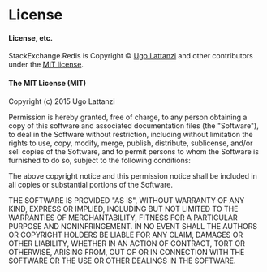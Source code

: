 # License

#### License, etc.

StackExchange.Redis is Copyright © [Ugo Lattanzi](https://www.linkedin.com/in/imperugo/) and other contributors under the [MIT license](https://github.com/AutoMapper/AutoMapper/blob/master/LICENSE.txt).

#### The MIT License (MIT)

Copyright (c) 2015 Ugo Lattanzi

Permission is hereby granted, free of charge, to any person obtaining a copy of this software and associated documentation files (the "Software"), to deal in the Software without restriction, including without limitation the rights to use, copy, modify, merge, publish, distribute, sublicense, and/or sell copies of the Software, and to permit persons to whom the Software is furnished to do so, subject to the following conditions:

The above copyright notice and this permission notice shall be included in all copies or substantial portions of the Software.

THE SOFTWARE IS PROVIDED "AS IS", WITHOUT WARRANTY OF ANY KIND, EXPRESS OR IMPLIED, INCLUDING BUT NOT LIMITED TO THE WARRANTIES OF MERCHANTABILITY, FITNESS FOR A PARTICULAR PURPOSE AND NONINFRINGEMENT. IN NO EVENT SHALL THE AUTHORS OR COPYRIGHT HOLDERS BE LIABLE FOR ANY CLAIM, DAMAGES OR OTHER LIABILITY, WHETHER IN AN ACTION OF CONTRACT, TORT OR OTHERWISE, ARISING FROM, OUT OF OR IN CONNECTION WITH THE SOFTWARE OR THE USE OR OTHER DEALINGS IN THE SOFTWARE.
